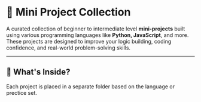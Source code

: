 # 🚀 Mini Project Collection

A curated collection of beginner to intermediate level **mini-projects** built using various programming languages like **Python, JavaScript**, and more.  
These projects are designed to improve your logic building, coding confidence, and real-world problem-solving skills.

---

## 🧠 What's Inside?

Each project is placed in a separate folder based on the language or prectice set.


